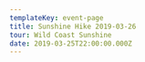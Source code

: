 ```yaml
---
templateKey: event-page
title: Sunshine Hike 2019-03-26
tour: Wild Coast Sunshine
date: 2019-03-25T22:00:00.000Z
---
```



